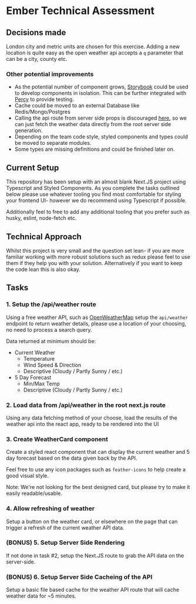 # Ember Technical Assessment

## Decisions made

London city and metric units are chosen for this exercise. Adding a new location is quite easy as the open weather api accepts a `q` parameter that can be a city, county etc.

### Other potential improvements

- As the potential number of component grows, [Storybook](https://storybook.js.org/) could be used to develop components in isolation. This can be further integrated with [Percy](https://percy.io/) to provide testing.
- Cache could be moved to an external Database like Redis/Mongo/Postgres
- Calling the api route from server side props is discouraged [here](https://nextjs.org/docs/basic-features/data-fetching/get-server-side-props#getserversideprops-or-api-routes), so we can just fetch the weather data directly from the root server side generation.
- Depending on the team code style, styled components and types could be moved to separate modules.
- Some types are missing definitions and could be finished later on.

## Current Setup

This repository has been setup with an almost blank Next.JS project using
Typescript and Styled Components. As you complete the tasks outlined below
please use whatever tooling you find most comfortable for styling your frontend
UI- however we do recommend using Typescript if possible.

Additionally feel to free to add any additional tooling that you prefer such
as husky, eslint, node-fetch etc.

## Technical Approach

Whilst this project is very small and the question set lean- if you are more
familiar working with more robust solutions such as redux please feel to use
them if they help you with your solution. Alternatively if you want to keep
the code lean this is also okay.

## Tasks

### 1. Setup the /api/weather route

Using a free weather API, such as [OpenWeatherMap](https://openweathermap.org/api/one-call-3)
setup the `api/weather` endpoint to return weather details, please use a
location of your choosing, no need to process a search query.

Data returned at minimum should be:

- Current Weather
  - Temperature
  - Wind Speed & Direction
  - Descriptive (Cloudy / Partly Sunny / etc.)
- 5 Day Forecast
  - Min/Max Temp
  - Descriptive (Cloudy / Partly Sunny / etc.)

### 2. Load data from /api/weather in the root next.js route

Using any data fetching method of your choose, load the results of the weather
api into the react app, ready to be rendered into the UI

### 3. Create WeatherCard component

Create a styled react component that can display the current weather and 5 day
forecast based on the data given back by the API.

Feel free to use any icon packages such as `feather-icons` to help create a
good visual style.

Note: We're not looking for the best designed card, but please try to make it
easily readable/usable.

### 4. Allow refreshing of weather

Setup a button on the weather card, or elsewhere on the page that can trigger
a refresh of the current weather API data.

### (BONUS) 5. Setup Server Side Rendering

If not done in task #2, setup the Next.JS route to grab the API data on the
server-side.

### (BONUS) 6. Setup Server Side Cacheing of the API

Setup a basic file based cache for the weather API route that will cache
weather data for ~5 minutes.
